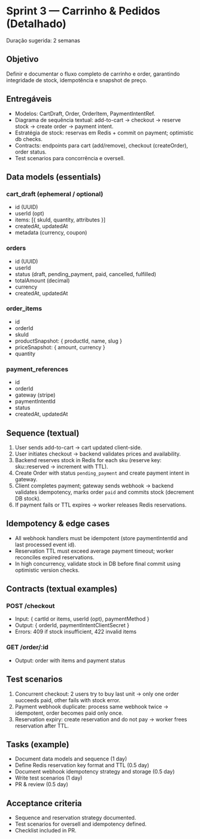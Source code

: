 # Sprint 3 — Carrinho & Pedidos (Detalhado)

Duração sugerida: 2 semanas

## Objetivo
Definir e documentar o fluxo completo de carrinho e order, garantindo integridade de stock, idempotência e snapshot de preço.

## Entregáveis
- Modelos: CartDraft, Order, OrderItem, PaymentIntentRef.
- Diagrama de sequência textual: add-to-cart -> checkout -> reserve stock -> create order -> payment intent.
- Estratégia de stock: reservas em Redis + commit on payment; optimistic db checks.
- Contracts: endpoints para cart (add/remove), checkout (createOrder), order status.
- Test scenarios para concorrência e oversell.

## Data models (essentials)
### cart_draft (ephemeral / optional)
- id (UUID)
- userId (opt)
- items: [{ skuId, quantity, attributes }]
- createdAt, updatedAt
- metadata (currency, coupon)

### orders
- id (UUID)
- userId
- status (draft, pending_payment, paid, cancelled, fulfilled)
- totalAmount (decimal)
- currency
- createdAt, updatedAt

### order_items
- id
- orderId
- skuId
- productSnapshot: { productId, name, slug }
- priceSnapshot: { amount, currency }
- quantity

### payment_references
- id
- orderId
- gateway (stripe)
- paymentIntentId
- status
- createdAt, updatedAt

## Sequence (textual)
1. User sends add-to-cart -> cart updated client-side.
2. User initiates checkout -> backend validates prices and availability.
3. Backend reserves stock in Redis for each sku (reserve key: sku:<id>:reserved -> increment with TTL).
4. Create Order with status `pending_payment` and create payment intent in gateway.
5. Client completes payment; gateway sends webhook -> backend validates idempotency, marks order `paid` and commits stock (decrement DB stock).
6. If payment fails or TTL expires -> worker releases Redis reservations.

## Idempotency & edge cases
- All webhook handlers must be idempotent (store paymentIntentId and last processed event id).
- Reservation TTL must exceed average payment timeout; worker reconciles expired reservations.
- In high concurrency, validate stock in DB before final commit using optimistic version checks.

## Contracts (textual examples)
### POST /checkout
- Input: { cartId or items, userId (opt), paymentMethod }
- Output: { orderId, paymentIntentClientSecret }
- Errors: 409 if stock insufficient, 422 invalid items

### GET /order/:id
- Output: order with items and payment status

## Test scenarios
1. Concurrent checkout: 2 users try to buy last unit -> only one order succeeds paid, other fails with stock error.
2. Payment webhook duplicate: process same webhook twice -> idempotent, order becomes paid only once.
3. Reservation expiry: create reservation and do not pay -> worker frees reservation after TTL.

## Tasks (example)
- Document data models and sequence (1 day)
- Define Redis reservation key format and TTL (0.5 day)
- Document webhook idempotency strategy and storage (0.5 day)
- Write test scenarios (1 day)
- PR & review (0.5 day)

## Acceptance criteria
- Sequence and reservation strategy documented.
- Test scenarios for oversell and idempotency defined.
- Checklist included in PR.
